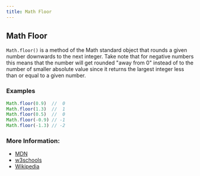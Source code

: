 ```yaml
---
title: Math Floor
---
```

## Math Floor

`Math.floor()` is a method of the Math standard object that rounds a given number downwards to the next integer. Take note that for negative numbers this means that the number will get rounded "away from 0" instead of to the number of smaller absolute value since it returns the largest integer less than or equal to a given number.

### Examples
```javascript
Math.floor(0.9)  //  0
Math.floor(1.3)  //  1
Math.floor(0.5)  //  0
Math.floor(-0.9) // -1
Math.floor(-1.3) // -2
```

### More Information:
* [MDN](https://developer.mozilla.org/en-US/docs/Web/JavaScript/Reference/Global_Objects/Math/floor)
* [w3schools](https://www.w3schools.com/jsref/jsref_floor.asp)
* [Wikipedia](https://en.wikipedia.org/wiki/Floor_and_ceiling_functions)
